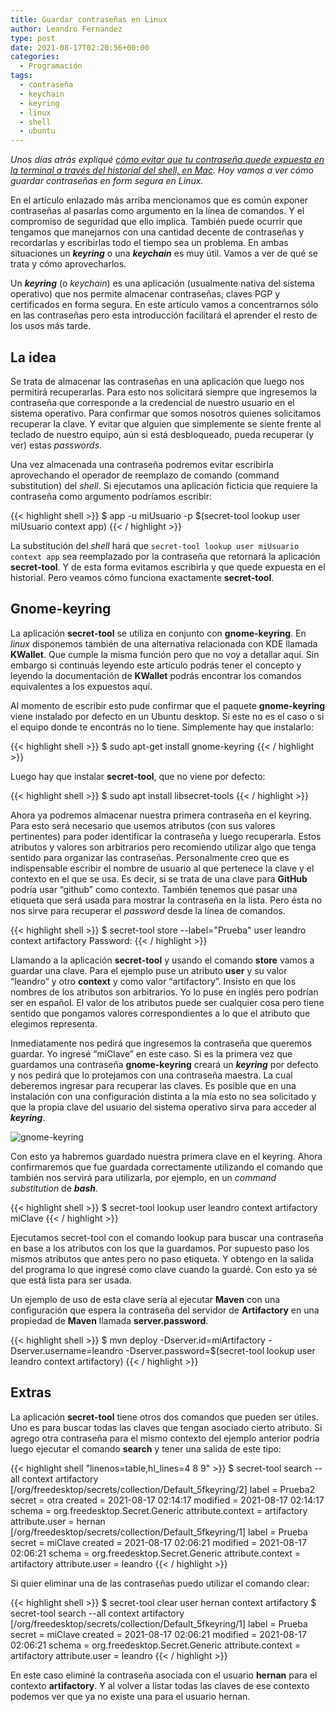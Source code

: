 ```yaml
---
title: Guardar contraseñas en Linux
author: Leandro Fernandez
type: post
date: 2021-08-17T02:20:56+00:00
categories:
  - Programación
tags:
  - contraseña
  - keychain
  - keyring
  - linux
  - shell
  - ubuntu
---
```


_Unos días atrás expliqué [cómo evitar que tu contraseña quede expuesta en la terminal a través del historial del shell, en Mac][1]. Hoy vamos a ver cómo guardar contraseñas en form segura en Linux._

En el artículo enlazado más arriba mencionamos que es común exponer contraseñas al pasarlas como argumento en la línea de comandos. Y el compromiso de seguridad que ello implica. También puede ocurrir que tengamos que manejarnos con una cantidad decente de contraseñas y recordarlas y escribirlas todo el tiempo sea un problema. En ambas situaciones un _**keyring**_ o una _**keychain**_ es muy útil. Vamos a ver de qué se trata y cómo aprovecharlos.

<!--more-->

Un **_keyring_** (o _keychain_) es una aplicación (usualmente nativa del sistema operativo) que nos permite almacenar contraseñas, claves PGP y certificados en forma segura. En este artículo vamos a concentrarnos sólo en las contraseñas pero esta introducción facilitará el aprender el resto de los usos más tarde.

## La idea

Se trata de almacenar las contraseñas en una aplicación que luego nos permitirá recuperarlas. Para esto nos solicitará siempre que ingresemos la contraseña que corresponde a la credencial de nuestro usuario en el sistema operativo. Para confirmar que somos nosotros quienes solicitamos recuperar la clave. Y evitar que alguien que simplemente se siente frente al teclado de nuestro equipo, aún si está desbloqueado, pueda recuperar (y ver) estas _passwords_.

Una vez almacenada una contraseña podremos evitar escribirla aprovechando el operador de reemplazo de comando (command substitution) del _shell_. Si ejecutamos una aplicación ficticia que requiere la contraseña como argumento podríamos escribir:

{{< highlight shell >}}
$ app -u miUsuario -p $(secret-tool lookup user miUsuario context app)
{{< / highlight >}}

La substitución del _shell_ hará que `secret-tool lookup user miUsuario context app` sea reemplazado por la contraseña que retornará la aplicación **secret-tool**. Y de esta forma evitamos escribirla y que quede expuesta en el historial. Pero veamos cómo funciona exactamente **secret-tool**.

## Gnome-keyring

La aplicación **secret-tool** se utiliza en conjunto con **gnome-keyring**. En _linux_ disponemos también de una alternativa relacionada con KDE llamada **KWallet**. Que cumple la misma función pero que no voy a detallar aquí. Sin embargo si continuás leyendo este artículo podrás tener el concepto y leyendo la documentación de **KWallet** podrás encontrar los comandos equivalentes a los expuestos aquí.

Al momento de escribir esto pude confirmar que el paquete **gnome-keyring** viene instalado por defecto en un Ubuntu desktop. Si este no es el caso o si el equipo donde te encontrás no lo tiene. Simplemente hay que instalarlo:

{{< highlight shell >}}
$ sudo apt-get install gnome-keyring
{{< / highlight >}}

Luego hay que instalar **secret-tool**, que no viene por defecto:

{{< highlight shell >}}
$ sudo apt install libsecret-tools
{{< / highlight >}}

Ahora ya podremos almacenar nuestra primera contraseña en el keyring. Para esto será necesario que usemos atributos (con sus valores pertinentes) para poder identificar la contraseña y luego recuperarla. Estos atributos y valores son arbitrarios pero recomiendo utilizar algo que tenga sentido para organizar las contraseñas. Personalmente creo que es indispensable escribir el nombre de usuario al que pertenece la clave y el contexto en el que se usa. Es decir, si se trata de una clave para **GitHub** podría usar &#8220;github&#8221; como contexto. También tenemos que pasar una etiqueta que será usada para mostrar la contraseña en la lista. Pero ésta no nos sirve para recuperar el _password_ desde la línea de comandos.

{{< highlight shell >}}
$ secret-tool store --label="Prueba" user leandro context artifactory
Password:
{{< / highlight >}}

Llamando a la aplicación **secret-tool** y usando el comando **store** vamos a guardar una clave. Para el ejemplo puse un atributo **user** y su valor &#8220;leandro&#8221; y otro **context** y como valor &#8220;artifactory&#8221;. Insisto en que los nombres de los atributos son arbitrarios. Yo lo puse en inglés pero podrían ser en español. El valor de los atributos puede ser cualquier cosa pero tiene sentido que pongamos valores correspondientes a lo que el atributo que elegimos representa.

Inmediatamente nos pedirá que ingresemos la contraseña que queremos guardar. Yo ingresé &#8220;miClave&#8221; en este caso. Si es la primera vez que guardamos una contraseña **gnome-keyring** creará un **_keyring_** por defecto y nos pedirá que lo protejamos con una contraseña maestra. La cual deberemos ingresar para recuperar las claves. Es posible que en una instalación con una configuración distinta a la mía esto no sea solicitado y que la propia clave del usuario del sistema operativo sirva para acceder al **_keyring_**.

![gnome-keyring](/2021/08/gnome-keyring-creation.png)

Con esto ya habremos guardado nuestra primera clave en el keyring. Ahora confirmaremos que fue guardada correctamente utilizando el comando que también nos servirá para utilizarla, por ejemplo, en un _command substitution_ de **_bash_**.

{{< highlight shell >}}
$ secret-tool lookup user leandro context artifactory
miClave
{{< / highlight >}}

Ejecutamos secret-tool con el comando lookup para buscar una contraseña en base a los atributos con los que la guardamos. Por supuesto paso los mismos atributos que antes pero no paso etiqueta. Y obtengo en la salida del programa lo que ingresé como clave cuando la guardé. Con esto ya sé que está lista para ser usada.

Un ejemplo de uso de esta clave sería al ejecutar **Maven** con una configuración que espera la contraseña del servidor de **Artifactory** en una propiedad de **Maven** llamada **server.password**.

{{< highlight shell >}}
$ mvn deploy -Dserver.id=miArtifactory -Dserver.username=leandro -Dserver.password=$(secret-tool lookup user leandro context artifactory)
{{< / highlight >}}

## Extras

La aplicación **secret-tool** tiene otros dos comandos que pueden ser útiles. Uno es para buscar todas las claves que tengan asociado cierto atributo. Si agrego otra contraseña para el mismo contexto del ejemplo anterior podría luego ejecutar el comando **search** y tener una salida de este tipo:

{{< highlight shell "linenos=table,hl_lines=4 8 9" >}}
$ secret-tool search --all context artifactory
[/org/freedesktop/secrets/collection/Default_5fkeyring/2]
label = Prueba2
secret = otra
created = 2021-08-17 02:14:17
modified = 2021-08-17 02:14:17
schema = org.freedesktop.Secret.Generic
attribute.context = artifactory
attribute.user = hernan
[/org/freedesktop/secrets/collection/Default_5fkeyring/1]
label = Prueba
secret = miClave
created = 2021-08-17 02:06:21
modified = 2021-08-17 02:06:21
schema = org.freedesktop.Secret.Generic
attribute.context = artifactory
attribute.user = leandro
{{< / highlight >}}

Si quier eliminar una de las contraseñas puedo utilizar el comando clear:

{{< highlight shell >}}
$ secret-tool clear user hernan context artifactory
$ secret-tool search --all context artifactory
[/org/freedesktop/secrets/collection/Default_5fkeyring/1]
label = Prueba
secret = miClave
created = 2021-08-17 02:06:21
modified = 2021-08-17 02:06:21
schema = org.freedesktop.Secret.Generic
attribute.context = artifactory
attribute.user = leandro
{{< / highlight >}}

En este caso eliminé la contraseña asociada con el usuario **hernan** para el contexto **artifactory**. Y al volver a listar todas las claves de ese contexto podemos ver que ya no existe una para el usuario hernan.

 [1]: /2021/2-comandos-para-proteger-tu-contrasena
